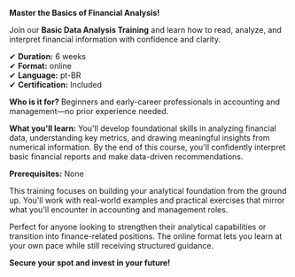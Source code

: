 **Master the Basics of Financial Analysis!**

Join our **Basic Data Analysis Training** and learn how to read, analyze, and interpret financial information with confidence and clarity.

✔ **Duration:** 6 weeks  
✔ **Format:** online  
✔ **Language:** pt-BR  
✔ **Certification:** Included

**Who is it for?** Beginners and early-career professionals in accounting and management—no prior experience needed.

**What you'll learn:** You'll develop foundational skills in analyzing financial data, understanding key metrics, and drawing meaningful insights from numerical information. By the end of this course, you'll confidently interpret basic financial reports and make data-driven recommendations.

**Prerequisites:** None

This training focuses on building your analytical foundation from the ground up. You'll work with real-world examples and practical exercises that mirror what you'll encounter in accounting and management roles.

Perfect for anyone looking to strengthen their analytical capabilities or transition into finance-related positions. The online format lets you learn at your own pace while still receiving structured guidance.

**Secure your spot and invest in your future!**